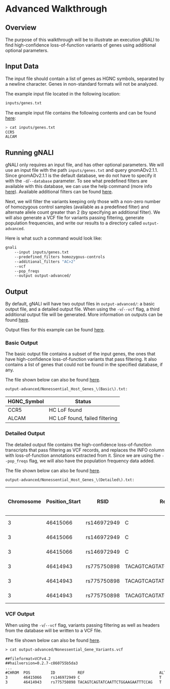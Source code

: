# Advanced Walkthrough #

## Overview ##

The purpose of this walkthrough will be to illustrate an execution gNALI to find high-confidence loss-of-function variants of genes using additional optional parameters.

## Input Data ##

The input file should contain a list of genes as HGNC symbols, separated by a newline character. Genes in non-standard formats will not be analyzed.

The example input file located in the following location:

```bash
inputs/genes.txt
```

The example input file contains the following contents and can be found [here](https://github.com/phac-nml/gnali/blob/docs/examples/inputs/genes.txt):

```bash
> cat inputs/genes.txt
CCR5
ALCAM
```


## Running gNALI ##

gNALI only requires an input file, and has other optional parameters. We will use an input file with the path `inputs/genes.txt` and query gnomADv2.1.1. Since gnomADv2.1.1 is the default database, we do not have to specify it with the `-d`/`--database` parameter. To see what predefined filters are available with this database, we can use the help command (more info [here](filtering.md#predefined-filters)). Available additional filters can be found [here](filtering.md#additional-filters).

Next, we will filter the variants keeping only those with a non-zero number of homozygous control samples (available as a predefined filter) and alternate allele count greater than 2 (by specifying an additional filter). We will also generate a VCF file for variants passing filtering, generate population frequencies, and write our results to a directory called `output-advanced`.

Here is what such a command would look like:

```bash
gnali
    --input inputs/genes.txt
    --predefined_filters homozygous-controls
    --additional_filters "AC>2"
    --vcf
    --pop_freqs
    --output output-advanced/
```



## Output ##

By default, gNALI will have two output files in `output-advanced/`: a basic output file, and a detailed output file. When using the `-v`/`--vcf` flag, a third additional output file will be generated. More information on outputs can be found [here](outputs.md).

Output files for this example can be found [here](https://github.com/phac-nml/gnali/tree/docs/examples/outputs/output-advanced).

### Basic Output ###

The basic output file contains a subset of the input genes, the ones that have high-confidence loss-of-function variants that pass filtering. It
also contains a list of genes that could not be found in the specified database, if any.

The file shown below can also be found [here](https://github.com/phac-nml/gnali/blob/docs/examples/outputs/output-advanced/Nonessential_Host_Genes_(Basic).txt).

```txt
output-advanced/Nonessential_Host_Genes_\(Basic\).txt:
```
| HGNC_Symbol | Status |
|-------------|--------|
| CCR5 | HC LoF found |
| ALCAM | HC LoF found, failed filtering |


### Detailed Output ###

The detailed output file contains the high-confidence loss-of-function transcripts that pass filtering as VCF records, and replaces the INFO column with loss-of-function annotations extracted from it. Since we are using the `--pop_freqs` flag, we will also have the population frequency data added.

The file shown below can also be found [here](https://github.com/phac-nml/gnali/blob/docs/examples/outputs/output-advanced/Nonessential_Host_Genes_(Detailed).txt).

```txt
output-advanced/Nonessential_Host_Genes_\(Detailed\).txt:
```
| Chromosome | Position_Start | RSID | Reference_Allele | Alternate_Allele | Score | Quality | LoF_Variant | LoF_Annotation | HGNC_Symbol | Ensembl Code | HGVSc | african-AC | african-AN | african-AF | ashkenazi-jewish-AC | ashkenazi-jewish-AN | ashkenazi-jewish-AF | european-non-finnish-AC | european-non-finnish-AN | european-non-finnish-AF | finnish-AC | finnish-AN | finnish-AF | south-asian-AC | south-asian-AN | south-asian-AF | latino-AC | latino-AN | latino-AF | east-asian-AC | east-asian-AN | east-asian-AF | other-AC | other-AF | other-AN | male-AC | male-AF | male-AN | female-AC | female-AN | female-AF |
|------------|----------------|------|------------------|------------------|-------|---------|-------------|----------------|-------------|--------------|-------|------------|------------|------------|---------------------|---------------------|---------------------|-------------------------|-------------------------|-------------------------|------------|------------|------------|----------------|----------------|----------------|-----------|-----------|-----------|---------------|---------------|---------------|----------|----------|----------|---------|---------|---------|-----------|-----------|-----------|
| 3 | 46415066 | rs146972949 | C | T | 120238.89 | PASS | T | stop_gained | CCR5 | ENSG00000160791 | ENST00000292303.4:c.673C>T | 23 | 16252 | 1.4152100000e-03 | 0 | 10016 | 0.0000000000e+00 | 8 | 113418 | 7.0535500000e-05 | 0 | 21590 | 0.0000000000e+00 | 0 | 30566 | 0.0000000000e+00 | 3 | 34516 | 8.6916200000e-05 | 0 | 18382 | 0.0000000000e+00 | 0 | 0.0000000000e+00 | 6108 | 14 | 1.0326900000e-04 | 135568 | 20 | 115280 | 1.7349100000e-04 |
| 3 | 46415066 | rs146972949 | C | T | 120238.89 | PASS | T | stop_gained | CCR5 | ENSG00000160791 | ENST00000343801.4:c.673C>T | 23 | 16252 | 1.4152100000e-03 | 0 | 10016 | 0.0000000000e+00 | 8 | 113418 | 7.0535500000e-05 | 0 | 21590 | 0.0000000000e+00 | 0 | 30566 | 0.0000000000e+00 | 3 | 34516 | 8.6916200000e-05 | 0 | 18382 | 0.0000000000e+00 | 0 | 0.0000000000e+00 | 6108 | 14 | 1.0326900000e-04 | 135568 | 20 | 115280 | 1.7349100000e-04 |
| 3 | 46415066 | rs146972949 | C | T | 120238.89 | PASS | T | stop_gained | CCR5 | ENSG00000160791 | ENST00000445772.1:c.673C>T | 23 | 16252 | 1.4152100000e-03 | 0 | 10016 | 0.0000000000e+00 | 8 | 113418 | 7.0535500000e-05 | 0 | 21590 | 0.0000000000e+00 | 0 | 30566 | 0.0000000000e+00 | 3 | 34516 | 8.6916200000e-05 | 0 | 18382 | 0.0000000000e+00 | 0 | 0.0000000000e+00 | 6108 | 14 | 1.0326900000e-04 | 135568 | 20 | 115280 | 1.7349100000e-04 |
| 3 | 46414943 | rs775750898 | TACAGTCAGTATCAATTCTGGAAGAATTTCCAG | T | 1947603.90 | PASS | - | frameshift_variant | CCR5 | ENSG00000160791 | ENST00000292303.4:c.554_585delGTCAGTATCAATTCTGGAAGAATTTCCAGACA | 168 | 8706 | 1.9297000000e-02 | 35 | 290 | 1.2069000000e-01 | 1621 | 15392 | 1.0531400000e-01 | 478 | 3468 | 1.3783200000e-01 | - | - | - | 23 | 848 | 2.7122600000e-02 | 0 | 1558 | 0.0000000000e+00 | 102 | 9.3922700000e-02 | 1086 | 1289 | 7.3893600000e-02 | 17444 | 1138 | 13904 | 8.1847000000e-02 |
| 3 | 46414943 | rs775750898 | TACAGTCAGTATCAATTCTGGAAGAATTTCCAG | T | 1947603.90 | PASS | - | frameshift_variant | CCR5 | ENSG00000160791 | ENST00000343801.4:c.554_585delGTCAGTATCAATTCTGGAAGAATTTCCAGACA | 168 | 8706 | 1.9297000000e-02 | 35 | 290 | 1.2069000000e-01 | 1621 | 15392 | 1.0531400000e-01 | 478 | 3468 | 1.3783200000e-01 | - | - | - | 23 | 848 | 2.7122600000e-02 | 0 | 1558 | 0.0000000000e+00 | 102 | 9.3922700000e-02 | 1086 | 1289 | 7.3893600000e-02 | 17444 | 1138 | 13904 | 8.1847000000e-02 |
| 3 | 46414943 | rs775750898 | TACAGTCAGTATCAATTCTGGAAGAATTTCCAG | T | 1947603.90 | PASS | - | frameshift_variant | CCR5 | ENSG00000160791 | ENST00000445772.1:c.554_585delGTCAGTATCAATTCTGGAAGAATTTCCAGACA | 168 | 8706 | 1.9297000000e-02 | 35 | 290 | 1.2069000000e-01 | 1621 | 15392 | 1.0531400000e-01 | 478 | 3468 | 1.3783200000e-01 | - | - | - | 23 | 848 | 2.7122600000e-02 | 0 | 1558 | 0.0000000000e+00 | 102 | 9.3922700000e-02 | 1086 | 1289 | 7.3893600000e-02 | 17444 | 1138 | 13904 | 8.1847000000e-02 |




### VCF Output ###

When using the `-v`/`--vcf` flag, variants passing filtering as well as headers from the database will be written to a VCF file. 

The file shown below can also be found [here](https://github.com/phac-nml/gnali/blob/docs/examples/outputs/output-advanced/Nonessential_Gene_Variants.vcf).

```txt
> cat output-advanced/Nonessential_Gene_Variants.vcf

##fileformat=VCFv4.2
##hailversion=0.2.7-c860755b5da3
...
#CHROM	POS	        ID	        REF	                                ALT	QUAL	    FILTER	INFO
3	    46415066	rs146972949	C	                                T	120238.89	PASS	AC=34;AN=250848;AF=1.35540e-04;...
3	    46414943	rs775750898	TACAGTCAGTATCAATTCTGGAAGAATTTCCAG	T	1947603.90	PASS	AC=2427;AN=31348;AF=7.74212e-02;...
```
